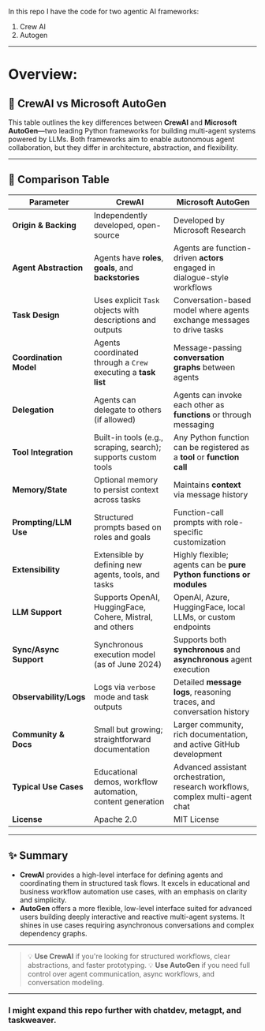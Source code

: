 In this repo I have the code for two agentic AI frameworks:

1) Crew AI
2) Autogen

----
# Overview:

## 🤖 CrewAI vs Microsoft AutoGen

This table outlines the key differences between **CrewAI** and **Microsoft AutoGen**—two leading Python frameworks for building multi-agent systems powered by LLMs. Both frameworks aim to enable autonomous agent collaboration, but they differ in architecture, abstraction, and flexibility.

---

## 🧩 Comparison Table

| **Parameter**          | **CrewAI**                                                     | **Microsoft AutoGen**                                                          |
| ---------------------- | -------------------------------------------------------------- | ------------------------------------------------------------------------------ |
| **Origin & Backing**   | Independently developed, open-source                           | Developed by Microsoft Research                                                |
| **Agent Abstraction**  | Agents have **roles**, **goals**, and **backstories**          | Agents are function-driven **actors** engaged in dialogue-style workflows      |
| **Task Design**        | Uses explicit `Task` objects with descriptions and outputs     | Conversation-based model where agents exchange messages to drive tasks         |
| **Coordination Model** | Agents coordinated through a `Crew` executing a **task list**  | Message-passing **conversation graphs** between agents                         |
| **Delegation**         | Agents can delegate to others (if allowed)                     | Agents can invoke each other as **functions** or through messaging             |
| **Tool Integration**   | Built-in tools (e.g., scraping, search); supports custom tools | Any Python function can be registered as a **tool** or **function call**       |
| **Memory/State**       | Optional memory to persist context across tasks                | Maintains **context** via message history                                      |
| **Prompting/LLM Use**  | Structured prompts based on roles and goals                    | Function-call prompts with role-specific customization                         |
| **Extensibility**      | Extensible by defining new agents, tools, and tasks            | Highly flexible; agents can be **pure Python functions or modules**            |
| **LLM Support**        | Supports OpenAI, HuggingFace, Cohere, Mistral, and others      | OpenAI, Azure, HuggingFace, local LLMs, or custom endpoints                    |
| **Sync/Async Support** | Synchronous execution model (as of June 2024)                  | Supports both **synchronous** and **asynchronous** agent execution             |
| **Observability/Logs** | Logs via `verbose` mode and task outputs                       | Detailed **message logs**, reasoning traces, and conversation history          |
| **Community & Docs**   | Small but growing; straightforward documentation               | Larger community, rich documentation, and active GitHub development            |
| **Typical Use Cases**  | Educational demos, workflow automation, content generation     | Advanced assistant orchestration, research workflows, complex multi-agent chat |
| **License**            | Apache 2.0                                                     | MIT License                                                                    |

---

## ✨ Summary

* **CrewAI** provides a high-level interface for defining agents and coordinating them in structured task flows. It excels in educational and business workflow automation use cases, with an emphasis on clarity and simplicity.
* **AutoGen** offers a more flexible, low-level interface suited for advanced users building deeply interactive and reactive multi-agent systems. It shines in use cases requiring asynchronous conversations and complex dependency graphs.

---

> 💡 **Use CrewAI** if you're looking for structured workflows, clear abstractions, and faster prototyping.
> 💡 **Use AutoGen** if you need full control over agent communication, async workflows, and conversation modeling.

---

### I might expand this repo further with chatdev, metagpt, and taskweaver.



